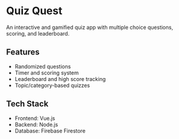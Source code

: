 # Quiz Quest

An interactive and gamified quiz app with multiple choice questions, scoring, and leaderboard.

## Features
- Randomized questions
- Timer and scoring system
- Leaderboard and high score tracking
- Topic/category-based quizzes

## Tech Stack
- Frontend: Vue.js
- Backend: Node.js
- Database: Firebase Firestore
